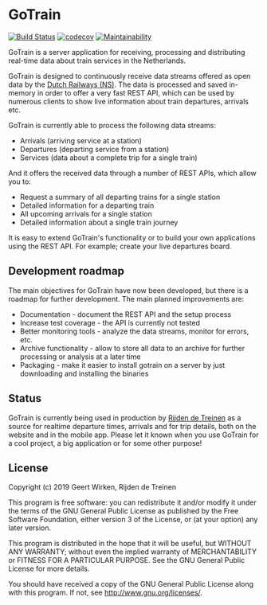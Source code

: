 GoTrain
=======

[![Build Status](https://travis-ci.org/rijdendetreinen/gotrain.svg?branch=master)](https://travis-ci.org/rijdendetreinen/gotrain)
[![codecov](https://codecov.io/gh/rijdendetreinen/gotrain/branch/master/graph/badge.svg)](https://codecov.io/gh/rijdendetreinen/gotrain)
[![Maintainability](https://api.codeclimate.com/v1/badges/e35ed750fa4facc99e92/maintainability)](https://codeclimate.com/github/rijdendetreinen/gotrain/maintainability)

GoTrain is a server application for receiving, processing and distributing
real-time data about train services in the Netherlands.

GoTrain is designed to continuously receive data streams offered as open data
by the [Dutch Railways (NS)](http://www.ns.nl/). The data is processed and
saved in-memory in order to offer a very fast REST API, which can be used by
numerous clients to show live information about train departures, arrivals etc.

GoTrain is currently able to process the following data streams:

* Arrivals (arriving service at a station)
* Departures (departing service from a station)
* Services (data about a complete trip for a single train)

And it offers the received data through a number of REST APIs, which allow you
to:

* Request a summary of all departing trains for a single station
* Detailed information for a departing train
* All upcoming arrivals for a single station
* Detailed information about a single train journey

It is easy to extend GoTrain's functionality or to build your own applications
using the REST API. For example; create your live departures board.

Development roadmap
-------------------

The main objectives for GoTrain have now been developed, but there is a roadmap
for further development. The main planned improvements are:

* Documentation - document the REST API and the setup process
* Increase test coverage - the API is currently not tested
* Better monitoring tools - analyze the data streams, monitor for errors, etc.
* Archive functionality - allow to store all data to an archive for further
  processing or analysis at a later time
* Packaging - make it easier to install gotrain on a server by just downloading
  and installing the binaries

Status
------

GoTrain is currently being used in production by
[Rijden de Treinen](https://www.rijdendetreinen.nl/) as a source for realtime
departure times, arrivals and for trip details, both on the website and in the
mobile app. Please let it known when you use GoTrain for a cool project, a big
application or for some other purpose!

License
-------

Copyright (c) 2019 Geert Wirken, Rijden de Treinen

This program is free software: you can redistribute it and/or modify
it under the terms of the GNU General Public License as published by
the Free Software Foundation, either version 3 of the License, or
(at your option) any later version.

This program is distributed in the hope that it will be useful,
but WITHOUT ANY WARRANTY; without even the implied warranty of
MERCHANTABILITY or FITNESS FOR A PARTICULAR PURPOSE.  See the
GNU General Public License for more details.

You should have received a copy of the GNU General Public License
along with this program.  If not, see <http://www.gnu.org/licenses/>.
